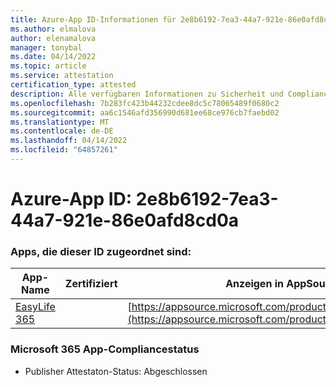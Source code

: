 ```yaml
---
title: Azure-App ID-Informationen für 2e8b6192-7ea3-44a7-921e-86e0afd8cd0a
ms.author: elmalova
author: elenamalova
manager: tonybal
ms.date: 04/14/2022
ms.topic: article
ms.service: attestation
certification_type: attested
description: Alle verfügbaren Informationen zu Sicherheit und Compliance für 2e8b6192-7ea3-44a7-921e-86e0afd8cd0a.
ms.openlocfilehash: 7b283fc423b44232cdee8dc5c78065489f0680c2
ms.sourcegitcommit: aa6c1546afd356990d681ee68ce976cb7faebd02
ms.translationtype: MT
ms.contentlocale: de-DE
ms.lasthandoff: 04/14/2022
ms.locfileid: "64857261"
---
```

# <a name="azure-app-id-2e8b6192-7ea3-44a7-921e-86e0afd8cd0a"></a>Azure-App ID: 2e8b6192-7ea3-44a7-921e-86e0afd8cd0a


### <a name="apps-associated-with-this-id"></a>Apps, die dieser ID zugeordnet sind:
| **App-Name** | **Zertifiziert** | **Anzeigen in AppSource** |
|--------------|---------------|-----------------------|
| [EasyLife 365](../forward/WA200003697.md) |  | [https://appsource.microsoft.com/product/office/WA200003697](https://appsource.microsoft.com/product/office/WA200003697) |

### <a name="microsoft-365-app-compliance-status"></a>Microsoft 365 App-Compliancestatus
- Publisher Attestaton-Status: Abgeschlossen
